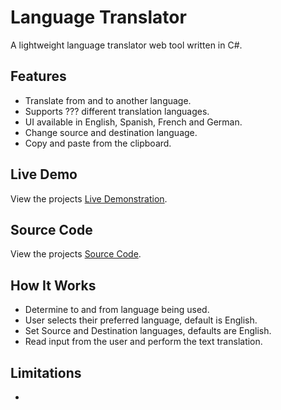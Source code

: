 # Language Translator
A lightweight language translator web tool written in C#. 

## Features

- Translate from and to another language.
- Supports ??? different translation languages.
- UI available in English, Spanish, French and German.
- Change source and destination language.
- Copy and paste from the clipboard.

## Live Demo

View the projects [Live Demonstration](https://).

## Source Code

View the projects [Source Code](https://github.com/hayes0278/Language-Translator).

## How It Works

- Determine to and from language being used.
- User selects their preferred language, default is English.
- Set Source and Destination languages, defaults are English.
- Read input from the user and perform the text translation.

## Limitations

- 